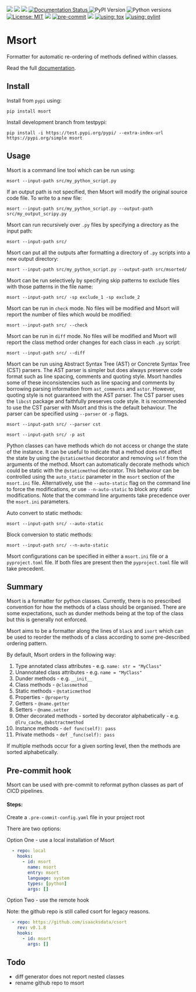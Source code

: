 <a href="https://github.com/isaacksdata/csort/actions/workflows/test_publish.yaml"><img src="https://github.com/isaacksdata/csort/actions/workflows/test_publish.yaml/badge.svg"></a>
<a href="https://github.com/isaacksdata/csort/actions/workflows/tox_ci.yaml"><img src="https://github.com/isaacksdata/csort/actions/workflows/tox_ci.yaml/badge.svg"></a>
<a href="https://codecov.io/gh/isaacksdata/csort"><img src="https://codecov.io/gh/isaacksdata/csort/branch/main/graph/badge.svg"></a>
<a href='https://csort.readthedocs.io/en/latest/?badge=latest'>
<img src='https://readthedocs.org/projects/csort/badge/?version=latest' alt='Documentation Status' />
</a>
![PyPI Version](https://img.shields.io/pypi/v/msort.svg)
![Python versions](https://img.shields.io/badge/Python-3.9--3.12-blue.svg)
<a href="https://github.com/isaacksdata/msort/blob/main/LICENSE"><img alt="License: MIT" src="https://black.readthedocs.io/en/stable/_static/license.svg"></a>
<a href="https://github.com/psf/black"><img src="https://img.shields.io/badge/code%20style-black-000000.svg"></a>
<a href="https://github.com/pre-commit/pre-commit"><img src="https://img.shields.io/badge/pre--commit-enabled-brightgreen?logo=pre-commit" alt="pre-commit" style="max-width:100%;"></a>
<a href="https://mypy-lang.org/"><img src="https://www.mypy-lang.org/static/mypy_badge.svg"></a>
<a href="https://tox.wiki/en/4.15.0/"><img alt="using: tox" src="https://img.shields.io/badge/using-tox-00AA00.svg"></a>
<a href="https://pylint.readthedocs.io/en/stable/"><img alt="using: pylint" src="https://img.shields.io/badge/pylint-10.0-blue.svg"></a>

# Msort

Formatter for automatic re-ordering of methods defined within classes.

Read the full [documentation](http://msort.readthedocs.io/).

## Install

Install from `pypi` using:

```commandline
pip install msort
```

Install development branch from testpypi:

```commandline
pip install -i https://test.pypi.org/pypi/ --extra-index-url https://pypi.org/simple msort
```

## Usage

Msort is a command line tool which can be run using:

```commandline
msort --input-path src/my_python_script.py
```

If an output path is not specified, then Msort will modify the original source code file. To write to a new file:

```commandline
msort --input-path src/my_python_script.py --output-path src/my_output_scripy.py
```

Msort can run recursively over `.py` files by specifying a directory as the input path:

```commandline
msort --input-path src/
```

Msort can put all the outputs after formatting a directory of `.py` scripts into a new output directory:

```commandline
msort --input-path src/my_python_script.py --output-path src/msorted/
```

Msort can be run selectively by specifying skip patterns to exclude files with those patterns in the file name:

```commandline
msort --input-path src/ -sp exclude_1 -sp exclude_2
```

Msort can be run in `check` mode. No files will be modified and Msort will report the number of files which would be
modified:

```commandline
msort --input-path src/ --check
```

Msort can be run in `diff` mode. No files will be modified and Msort will report the class method order changes for
each class in each `.py` script:

```commandline
msort --input-path src/ --diff
```

Msort can be run using Abstract Syntax Tree (AST) or Concrete Syntax Tree (CST) parsers. The AST parser is simpler
but does always preserve code format such as line spacing, comments and quoting style. Msort handles some of these
inconsistencies such as line spacing and comments by borrowing parsing information from `ast_comments` and `astor`.
However, quoting style is not guaranteed with the AST parser. The CST parser uses the `libcst` package and faithfully
preserves code style. It is recommended to use the CST parser with Msort and this is the default behaviour.
The parser can be specified using `--parser` or `-p` flags.

```commandline
msort --input-path src/ --parser cst
```

```commandline
msort --input-path src/ -p ast
```

Python classes can have methods which do not access or change the state of the instance. It can be useful to indicate
that a method does not affect the state by using the `@staticmethod` decorator and removing `self` from the
arguments of the method. Msort can automatically decorate methods which could be static with the `@staticmethod`
decorator. This behaviour can be controlled using the `auto_static` parameter in the `msort` section of the
`msort.ini` file. Alternatively, use the `--auto-static` flag on the command line to force the modifications, or use
`--n-auto-static` to block any static modifications. Note that the command line arguments take precedence over the
`msort.ini` parameters.

Auto convert to static methods:

```commandline
msort --input-path src/ --auto-static
```

Block conversion to static methods:

```commandline
msort --input-path src/ --n-auto-static
```

Msort configurations can be specified in either a `msort.ini` file or a `pyproject.toml` file. If both files are
present then the `pyproject.toml` file will take precedent.

## Summary

Msort is a formatter for python classes. Currently, there is no prescribed convention for how the methods of a class
should be organised. There are some expectations, such as dunder methods being at the top of the class but this is
generally not enforced.

Msort aims to be a formatter along the lines of `black` and `isort` which can be used to reorder the methods of a class
according to some pre-described ordering pattern.

By default, Msort orders in the following way:

1. Type annotated class attributes - e.g. `name: str = "MyClass"`
1. Unannotated class attributes - e.g. `name = "MyClass"`
1. Dunder methods - e.g. `__init__`
1. Class methods - `@classmethod`
1. Static methods - `@staticmethod`
1. Properties - `@property`
1. Getters - `@name.getter`
1. Setters - `@name.setter`
1. Other decorated methods - sorted by decorator alphabetically - e.g. `@lru_cache`, `@abstractmethod`
1. Instance methods - `def func(self): pass`
1. Private methods - `def _func(self): pass`

If multiple methods occur for a given sorting level, then the methods are sorted alphabetically.

## Pre-commit hook

Msort can be used with pre-commit to reformat python classes as part of CICD pipelines.

#### Steps:

Create a `.pre-commit-config.yaml` file in your project root

There are two options:

Option One - use a local installation of Msort

```yaml
  - repo: local
    hooks:
      - id: msort
        name: msort
        entry: msort
        language: system
        types: [python]
        args: []
```

Option Two - use the remote hook

Note: the github repo is still called csort for legacy reasons.

```yaml
  - repo: https://github.com/isaacksdata/csort
    rev: v0.1.8
    hooks:
      - id: msort
        args: []
```

## Todo

- diff generator does not report nested classes
- rename github repo to msort
